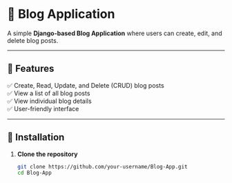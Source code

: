 # 📝 Blog Application  

A simple **Django-based Blog Application** where users can create, edit, and delete blog posts.  

---

## 🌟 Features  
✅ Create, Read, Update, and Delete (CRUD) blog posts  
✅ View a list of all blog posts  
✅ View individual blog details  
✅ User-friendly interface  

---

## 🚀 Installation  

1. **Clone the repository**  
   ```sh
   git clone https://github.com/your-username/Blog-App.git
   cd Blog-App
